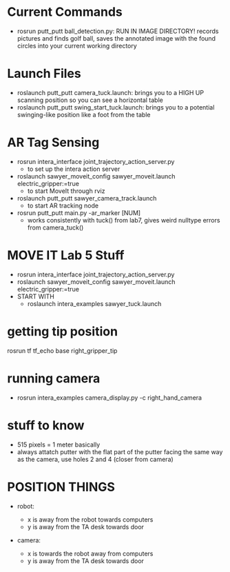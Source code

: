 # Current Commands

- rosrun putt_putt ball_detection.py: RUN IN IMAGE DIRECTORY! records pictures and finds golf ball, saves the annotated image with the found circles into your current working directory

# Launch Files
- roslaunch putt_putt camera_tuck.launch: brings you to a HIGH UP scanning position so you can see a horizontal table
- roslaunch putt_putt swing_start_tuck.launch: brings you to a potential swinging-like position like a foot from the table

# AR Tag Sensing
- rosrun intera_interface joint_trajectory_action_server.py  
    - to set up the intera action server
- roslaunch sawyer_moveit_config sawyer_moveit.launch electric_gripper:=true
    - to start MoveIt through rviz
- roslaunch putt_putt sawyer_camera_track.launch 
    - to start AR tracking node
- rosrun putt_putt main.py -ar_marker [NUM] 
    - works consistently with tuck() from lab7, gives weird nulltype errors from camera_tuck()


# MOVE IT Lab 5 Stuff
 - rosrun intera_interface joint_trajectory_action_server.py
 - roslaunch sawyer_moveit_config sawyer_moveit.launch electric_gripper:=true
 - START WITH 
    - roslaunch intera_examples sawyer_tuck.launch


 # getting tip position
 rosrun tf tf_echo base right_gripper_tip


 # running camera
 - rosrun intera_examples camera_display.py -c right_hand_camera

 
 # stuff to know
 - 515 pixels =  1 meter basically
 - always attatch putter with the flat part of the putter facing the same way as the camera, use holes 2 and 4 (closer from camera)
 



# POSITION THINGS
- robot: 
    * x is away from the robot towards computers
    * y is away from the TA desk towards door

- camera:
    * x is towards the robot away from computers
    * y is away from the TA desk towards door